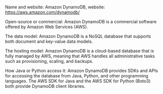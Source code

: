 Name and website: Amazon DynamoDB, website: https://aws.amazon.com/dynamodb/

Open-source or commercial: Amazon DynamoDB is a commercial software offered by Amazon Web Services (AWS).

The data model: Amazon DynamoDB is a NoSQL database that supports both document and key-value data models.

The hosting model: Amazon DynamoDB is a cloud-based database that is fully managed by AWS, meaning that AWS handles 
all administrative tasks such as provisioning, scaling, and backups. 

How Java or Python access it: Amazon DynamoDB provides SDKs and APIs for accessing the database from Java, Python, and 
other programming languages. The AWS SDK for Java and the AWS SDK for Python (Boto3) both provide DynamoDB client libraries.
